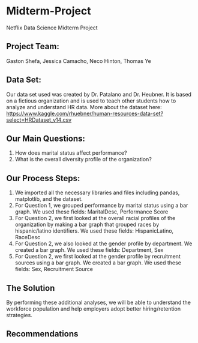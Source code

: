 # Midterm-Project
Netflix Data Science Midterm Project

## Project Team: 
Gaston Shefa, Jessica Camacho, Neco Hinton, Thomas Ye

## Data Set:
Our data set used was created by Dr. Patalano and Dr. Heubner. It is based on a fictious organization and is used to teach other students how to analyze and understand HR data. More about the dataset here: https://www.kaggle.com/rhuebner/human-resources-data-set?select=HRDataset_v14.csv

## Our Main Questions:
1. How does marital status affect performance?
2. What is the overall diversity profile of the organization?

## Our Process Steps:
1. We imported all the necessary libraries and files including pandas, matplotlib, and the dataset.
2. For Question 1, we grouped performance by marital status using a bar graph. We used these fields: MaritalDesc, Performance Score
3. For Question 2, we first looked at the overall racial profiles of the organization by making a bar graph that grouped races by hispanic/latino identifiers. We used these fields: HispanicLatino, RaceDesc
4. For Question 2, we also looked at the gender profile by department. We created a bar graph. We used these fields: Department, Sex
5. For Question 2, we first looked at the gender profile by recruitment sources using a bar graph. We created a bar graph. We used these fields: Sex, Recruitment Source

## The Solution
By performing these additional analyses, we will be able to understand the workforce population and help employers adopt better hiring/retention strategies.

## Recommendations
